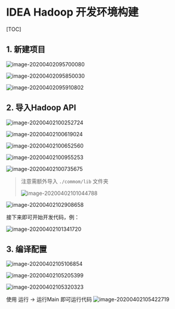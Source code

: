 # IDEA Hadoop 开发环境构建

[TOC]

## 1. 新建项目

![image-20200402095700080](/imgs/image-20200402095700080.png)

![image-20200402095850030](/imgs/image-20200402095850030.png)

![image-20200402095910802](/imgs/image-20200402095910802.png)

## 2. 导入Hadoop API

![image-20200402100252724](/imgs/image-20200402100252724.png)

![image-20200402100619024](/imgs/image-20200402100619024.png)

![image-20200402100652560](/imgs/image-20200402100652560.png)

![image-20200402100955253](/imgs/image-20200402100955253.png)

![image-20200402100735675](/imgs/image-20200402100735675.png)

> 注意需额外导入 `./commom/lib` 文件夹
>
> ![image-20200402101044788](/imgs/image-20200402101044788.png)

![image-20200402102908658](/imgs/image-20200402102908658.png)



接下来即可开始开发代码，例：

![image-20200402101341720](/imgs/image-20200402101341720.png)

## 3. 编译配置

![image-20200402105106854](/imgs/image-20200402105106854.png)

![image-20200402105205399](/imgs/image-20200402105205399.png)

![image-20200402105320323](/imgs/image-20200402105320323.png)



使用 运行 -> 运行Main 即可运行代码
![image-20200402105422719](/imgs/image-20200402105422719.png)
